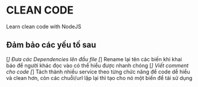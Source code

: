 # CLEAN CODE

Learn clean code with NodeJS

## Đảm bảo các yếu tố sau

[*] Đưa các Dependencies lên đầu file
[*] Rename lại tên các biến khi khai báo để người khác đọc vào có thể hiểu được nhanh chóng
[*] Viết comment cho code
[*] Tách thành nhiều service theo từng chức năng để code dễ hiểu và clean hơn, còn các chuỗi/url lặp lại thì tạo cho nó một biến để tái sử dụng
